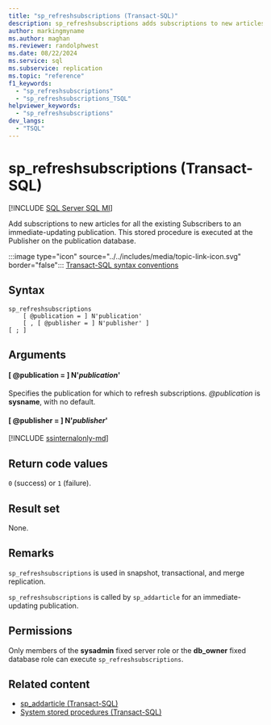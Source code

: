 ```yaml
---
title: "sp_refreshsubscriptions (Transact-SQL)"
description: sp_refreshsubscriptions adds subscriptions to new articles for all the existing Subscribers to an immediate-updating publication.
author: markingmyname
ms.author: maghan
ms.reviewer: randolphwest
ms.date: 08/22/2024
ms.service: sql
ms.subservice: replication
ms.topic: "reference"
f1_keywords:
  - "sp_refreshsubscriptions"
  - "sp_refreshsubscriptions_TSQL"
helpviewer_keywords:
  - "sp_refreshsubscriptions"
dev_langs:
  - "TSQL"
---
```

# sp_refreshsubscriptions (Transact-SQL)

[!INCLUDE [SQL Server SQL MI](../../includes/applies-to-version/sql-asdbmi.md)]

Add subscriptions to new articles for all the existing Subscribers to an immediate-updating publication. This stored procedure is executed at the Publisher on the publication database.

:::image type="icon" source="../../includes/media/topic-link-icon.svg" border="false"::: [Transact-SQL syntax conventions](../../t-sql/language-elements/transact-sql-syntax-conventions-transact-sql.md)

## Syntax

```syntaxsql
sp_refreshsubscriptions
    [ @publication = ] N'publication'
    [ , [ @publisher = ] N'publisher' ]
[ ; ]
```

## Arguments

#### [ @publication = ] N'*publication*'

Specifies the publication for which to refresh subscriptions. *@publication* is **sysname**, with no default.

#### [ @publisher = ] N'*publisher*'

[!INCLUDE [ssinternalonly-md](../../includes/ssinternalonly-md.md)]

## Return code values

`0` (success) or `1` (failure).

## Result set

None.

## Remarks

`sp_refreshsubscriptions` is used in snapshot, transactional, and merge replication.

`sp_refreshsubscriptions` is called by `sp_addarticle` for an immediate-updating publication.

## Permissions

Only members of the **sysadmin** fixed server role or the **db_owner** fixed database role can execute `sp_refreshsubscriptions`.

## Related content

- [sp_addarticle (Transact-SQL)](sp-addarticle-transact-sql.md)
- [System stored procedures (Transact-SQL)](system-stored-procedures-transact-sql.md)
